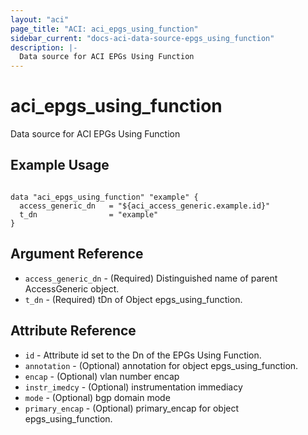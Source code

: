 ```yaml
---
layout: "aci"
page_title: "ACI: aci_epgs_using_function"
sidebar_current: "docs-aci-data-source-epgs_using_function"
description: |-
  Data source for ACI EPGs Using Function
---
```


# aci_epgs_using_function #
Data source for ACI EPGs Using Function

## Example Usage ##

```hcl

data "aci_epgs_using_function" "example" {
  access_generic_dn   = "${aci_access_generic.example.id}"
  t_dn                = "example"
}

```

## Argument Reference ##
* `access_generic_dn` - (Required) Distinguished name of parent AccessGeneric object.
* `t_dn` - (Required) tDn of Object epgs_using_function.



## Attribute Reference

* `id` - Attribute id set to the Dn of the EPGs Using Function.
* `annotation` - (Optional) annotation for object epgs_using_function.
* `encap` - (Optional) vlan number encap
* `instr_imedcy` - (Optional) instrumentation immediacy
* `mode` - (Optional) bgp domain mode
* `primary_encap` - (Optional) primary_encap for object epgs_using_function.
